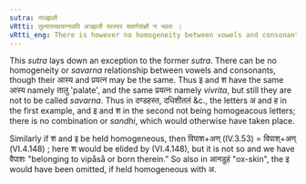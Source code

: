 ```yaml
---
sutra: नाज्झलौ
vRtti: तुल्यास्यप्रयत्नावपि अज्झलौ परस्परं सवर्णसंज्ञौ न भवतः ।
vRtti_eng: There is however no homogeneity between vowels and consonants, though their place and effort be equal.
---
```

This _sutra_ lays down an exception to the former _sutra_. There can be no homogeneity or _savarna_ relationship between vowels and consonants, though their आस्य and प्रयत्न may be the same. Thus इ and श have the same आस्य namely तालु 'palate', and the same प्रयत्नः namely _vivrita_, but still they are not to be called _savarna_. Thus in दण्डहस्त, दधिशीतलं &c., the letters अ and ह in the first example, and इ and श in the second not being homogeacous letters; there is no combination or _sandhi_, which would otherwise have taken place.

Similarly if श and इ be held homogeneous, then विपाश+अण् (IV.3.53) = विपाश्+अण् (VI.4.148) ; here श would be elided by (VI.4.148), but it is not so and we have वैपाशः "belonging to vipåså or born therein.” So also in आनडुहं "ox-skin", the इ would have been omitted, if held homogeneous with अ.
